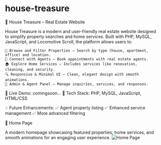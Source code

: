# house-treasure
🏡 House Treasure – Real Estate Website

House Treasure is a modern and user-friendly real estate website designed to simplify property searches and home services. Built with PHP, MySQL, JavaScript, and Locomotive Scroll, the platform allows users to:

    📌 Browse and Filter Properties – Search by type (house, apartment, office) and location.
    👥 Connect with Agents – Book appointments with real estate agents.
    🏠 Explore Home Services – Includes services like renovation, cleaning, and security.
    🔍 Responsive & Minimal UI – Clean, elegant design with smooth animations.
    🔐 Admin & Agent Panel – Manage inquiries, services, and responses.

🔗 Live Demo: comingsoon...
📂 Tech Stack: PHP, MySQL, JavaScript, HTML/CSS

💡 Future Enhancements:
✅ Agent property listing
✅ Enhanced service management
✅ More advanced filtering

📌 Home Page

A modern homepage showcasing featured properties, home services, and smooth animations for an engaging user experience.
![Home Page](https://res.cloudinary.com/dayruwdmj/image/upload/v1738302701/Home_wbubwi.png)
